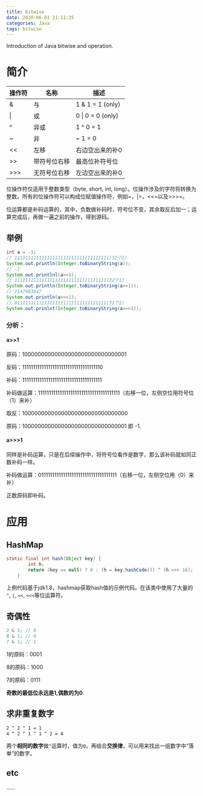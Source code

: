 ```yaml
---
title: bitwise
date: 2020-06-01 21:11:25
categories: Java
tags: bitwise
---
```


Introduction of Java bitwise and operation.

<!-- more -->

# 简介

| 操作符 | 名称         | 描述              |
| ------ | ------------ | ----------------- |
| &      | 与           | 1 & 1 = 1 (only)  |
| \|     | 或           | 0 \| 0 = 0 (only) |
| ^      | 异或         | 1 ^ 0 = 1         |
| ~      | 非           | ~ 1 = 0           |
| <<     | 左移         | 右边空出来的补0   |
| >>     | 带符号位右移 | 最高位补符号位    |
| >>>    | 无符号位右移 | 左边空出来的补0   |

位操作符仅适用于整数类型（byte, short, int, long）。位操作涉及的字符将转换为整数。所有的位操作符可以构成位赋值操作符，例如=，|=，<<=以及>>>=。

位运算都是补码运算的，其中，负数做补码时，符号位不变，其余取反后加一；运算完成后，再做一遍之前的操作，得到源码。

## 举例

```java
int a = -1;
// 11111111111111111111111111111111111(32个1)
System.out.println(Integer.toBinaryString(a));
// -1
System.out.printlnl(a>>1);
// 1111111111111111111111111111111111(32个1)
System.out.println(Integer.toBinaryString(a>>1));
// 2147483647
System.out.println(a>>>1);
// 0111111111111111111111111111111111(31个1)
System.out.prinlnt(Integer.toBinaryString(a>>>1));
```

### 分析：

#### a>>1

原码：10000000000000000000000000000001

反码：1111111111111111111111111111111111110

补码：1111111111111111111111111111111111111

补码做运算：11111111111111111111111111111111111111（右移一位，左侧空位用符号位（1）来补）

取反：10000000000000000000000000000000

原码：10000000000000000000000000000001 即 -1.

#### a>>>1

同样是补码运算，只是在后续操作中，将符号位看作是数字，那么该补码就如同正数补码一样。

补码做运算：011111111111111111111111111111111111（右移一位，左侧空位用（0）来补）

正数原码即补码。

# 应用

## HashMap

```java
static final int hash(Object key) {
        int h;
        return (key == null) ? 0 : (h = key.hashCode()) ^ (h >>> 16);
    }
```

上例代码基于jdk1.8，hashmap获取hash值的示例代码。在该类中使用了大量的`^`, `|`, `<<`, `<<<`等位运算符。

## 奇偶性

```java
2 & 1; // 0
8 & 1; // 0
7 & 1; // 1
```

1的原码：0001

8的原码：1000

7的原码：0111

**奇数的最低位永远是1,偶数的为0**.

## 求非重复数字

```markdown
2 ^ 2 ^ 1 = 1
4 ^ 2 ^ 1 ^ 1 ^ 2 = 4
```

两个**相同的数字**做`^`运算时，值为`0`，再结合**交换律**，可以用来找出一组数字中“落单”的数字。

## etc

……

